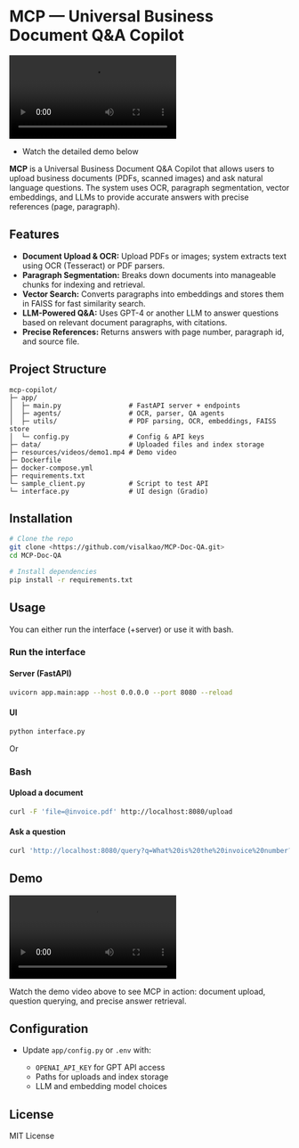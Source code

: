 # MCP — Universal Business Document Q\&A Copilot

![MCP Demo Video](resources/videos/short_demo.mp4)

* Watch the detailed demo below

**MCP** is a Universal Business Document Q\&A Copilot that allows users to upload business documents (PDFs, scanned images) and ask natural language questions. The system uses OCR, paragraph segmentation, vector embeddings, and LLMs to provide accurate answers with precise references (page, paragraph).

## Features

* **Document Upload & OCR:** Upload PDFs or images; system extracts text using OCR (Tesseract) or PDF parsers.
* **Paragraph Segmentation:** Breaks down documents into manageable chunks for indexing and retrieval.
* **Vector Search:** Converts paragraphs into embeddings and stores them in FAISS for fast similarity search.
* **LLM-Powered Q\&A:** Uses GPT-4 or another LLM to answer questions based on relevant document paragraphs, with citations.
* **Precise References:** Returns answers with page number, paragraph id, and source file.

## Project Structure

```
mcp-copilot/
├─ app/
│  ├─ main.py                 # FastAPI server + endpoints
│  ├─ agents/                 # OCR, parser, QA agents
│  ├─ utils/                  # PDF parsing, OCR, embeddings, FAISS store
│  └─ config.py               # Config & API keys
├─ data/                      # Uploaded files and index storage
├─ resources/videos/demo1.mp4 # Demo video
├─ Dockerfile
├─ docker-compose.yml
├─ requirements.txt
└─ sample_client.py           # Script to test API
└─ interface.py               # UI design (Gradio)
```

## Installation

```bash
# Clone the repo
git clone <https://github.com/visalkao/MCP-Doc-QA.git>
cd MCP-Doc-QA

# Install dependencies
pip install -r requirements.txt

```

## Usage

You can either run the interface (+server) or use it with bash. 
### Run the interface

#### Server (FastAPI)

```bash
uvicorn app.main:app --host 0.0.0.0 --port 8080 --reload
```

#### UI

```bash
python interface.py
```

Or 

### Bash
#### Upload a document

```bash
curl -F 'file=@invoice.pdf' http://localhost:8080/upload
```

#### Ask a question

```bash
curl 'http://localhost:8080/query?q=What%20is%20the%20invoice%20number?'
```

## Demo

![MCP Demo Video](resources/videos/demo1.mp4)

Watch the demo video above to see MCP in action: document upload, question querying, and precise answer retrieval.

## Configuration

* Update `app/config.py` or `.env` with:

  * `OPENAI_API_KEY` for GPT API access
  * Paths for uploads and index storage
  * LLM and embedding model choices


## License

MIT License
